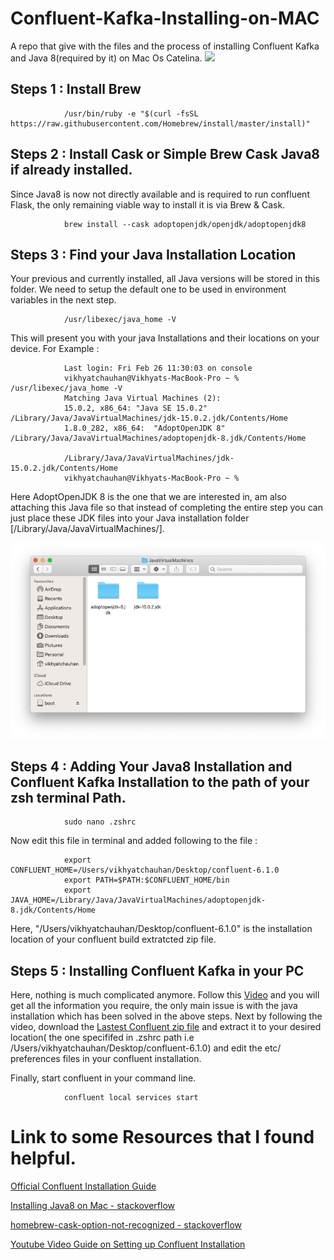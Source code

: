 # Confluent-Kafka-Installing-on-MAC
A repo that give with the files and the process of installing Confluent Kafka and Java 8(required by it) on Mac Os Catelina.
![](pictures/Apache_Kafka_Connect_MQTT_Broker_Mosquitto_Integration.png)

## Steps 1 : Install Brew
                /usr/bin/ruby -e "$(curl -fsSL https://raw.githubusercontent.com/Homebrew/install/master/install)"

## Steps 2 : Install Cask or Simple Brew Cask Java8 if already installed.

   Since Java8 is now not directly available and is required to run confluent Flask, the only remaining viable way to install it is via Brew & Cask.
                
                brew install --cask adoptopenjdk/openjdk/adoptopenjdk8
                
## Steps 3 : Find your Java Installation Location
   
   Your previous and currently installed, all Java versions will be stored in this folder. We need to setup the default one to be used in environment variables in    the next step.
   
                /usr/libexec/java_home -V
               
   This will present you with your java Installations and their locations on your device.  For Example :
   
                Last login: Fri Feb 26 11:30:03 on console
                vikhyatchauhan@Vikhyats-MacBook-Pro ~ % /usr/libexec/java_home -V
                Matching Java Virtual Machines (2):
                15.0.2, x86_64:	"Java SE 15.0.2"	/Library/Java/JavaVirtualMachines/jdk-15.0.2.jdk/Contents/Home
                1.8.0_282, x86_64:	"AdoptOpenJDK 8"	/Library/Java/JavaVirtualMachines/adoptopenjdk-8.jdk/Contents/Home

                /Library/Java/JavaVirtualMachines/jdk-15.0.2.jdk/Contents/Home
                vikhyatchauhan@Vikhyats-MacBook-Pro ~ % 

   Here AdoptOpenJDK 8 is the one that we are interested in, am also attaching this Java file so that instead of completing the entire step you can just place        these JDK files into your Java installation folder [/Library/Java/JavaVirtualMachines/].   
   
   ![Manual Java8 Placement](pictures/Manual_JAVA8_INSIDE_FOLDER.png)

## Steps 4 : Adding Your Java8 Installation and Confluent Kafka Installation to the path of your zsh terminal Path.
                
                sudo nano .zshrc
    
   Now edit this file in terminal and added following to the file :
                
                export CONFLUENT_HOME=/Users/vikhyatchauhan/Desktop/confluent-6.1.0
                export PATH=$PATH:$CONFLUENT_HOME/bin
                export JAVA_HOME=/Library/Java/JavaVirtualMachines/adoptopenjdk-8.jdk/Contents/Home
   
   Here, "/Users/vikhyatchauhan/Desktop/confluent-6.1.0" is the installation location of your confluent build extratcted zip file.

## Steps 5 : Installing Confluent Kafka in your PC 
  
   Here, nothing is much complicated anymore. Follow this [Video](https://www.youtube.com/watch?v=5x5GnBhyTMI) and you will get all the information you require,    the only main issue is with the
   java installation which has been solved in the above steps. 
   Next by following the video, download the [Lastest Confluent zip file](https://www.confluent.io/download/) and extract it to your desired location( the one specififed in .zshrc path i.e   /Users/vikhyatchauhan/Desktop/confluent-6.1.0) and edit the etc/ preferences files in your confluent installation.
  
   Finally, start confluent in your command line.
    
                confluent local services start

# Link to some Resources that I found helpful.

  [Official Confluent Installation Guide](https://docs.confluent.io/5.4.2/cli/installing.html)
  
  [Installing Java8 on Mac - stackoverflow](https://stackoverflow.com/questions/24342886/how-to-install-java-8-on-mac)
  
  [homebrew-cask-option-not-recognized - stackoverflow](https://stackoverflow.com/questions/30413621/homebrew-cask-option-not-recognized)
  
  [Youtube Video Guide on Setting up Confluent Installation](https://www.youtube.com/watch?v=5x5GnBhyTMI)
